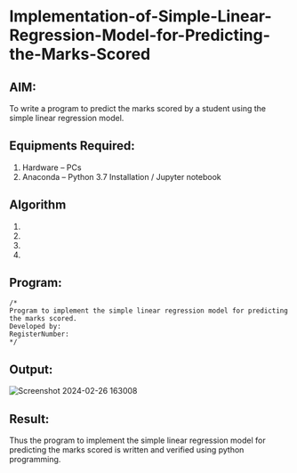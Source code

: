 # Implementation-of-Simple-Linear-Regression-Model-for-Predicting-the-Marks-Scored

## AIM:
To write a program to predict the marks scored by a student using the simple linear regression model.

## Equipments Required:
1. Hardware – PCs
2. Anaconda – Python 3.7 Installation / Jupyter notebook

## Algorithm
1. 
2. 
3. 
4. 

## Program:
```
/*
Program to implement the simple linear regression model for predicting the marks scored.
Developed by: 
RegisterNumber:  
*/
```

## Output:
![Screenshot 2024-02-26 163008](https://github.com/Shubhavi17/Implementation-of-Simple-Linear-Regression-Model-for-Predicting-the-Marks-Scored/assets/150005085/754db48e-222f-45b0-a7a5-48f5efa41d53)



## Result:
Thus the program to implement the simple linear regression model for predicting the marks scored is written and verified using python programming.

